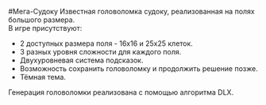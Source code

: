 #Мега-Судоку 
Известная головоломка судоку, реализованная на полях большого размера.<br>
В игре присутствуют:
- 2 доступных размера поля - 16х16 и 25х25 клеток. 
- 3 разных уровня сложности для каждого поля.
- Двухуровневая система подсказок.
- Возможность сохранить головоломку и продолжить решение позже.
- Тёмная тема.

Генерация головоломки реализована с помощью алгоритма DLX.